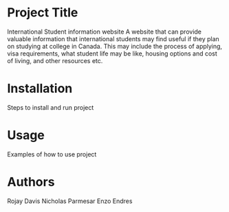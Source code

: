 # Project Title
International Student information website
A website that can provide valuable information that international students may find useful if they plan on studying at college in Canada. This may include the process of applying, visa requirements, what student life may be like, housing options and cost of living, and other resources etc. 

# Installation
Steps to install and run project

# Usage
Examples of how to use project

# Authors
Rojay Davis
Nicholas Parmesar
Enzo Endres
